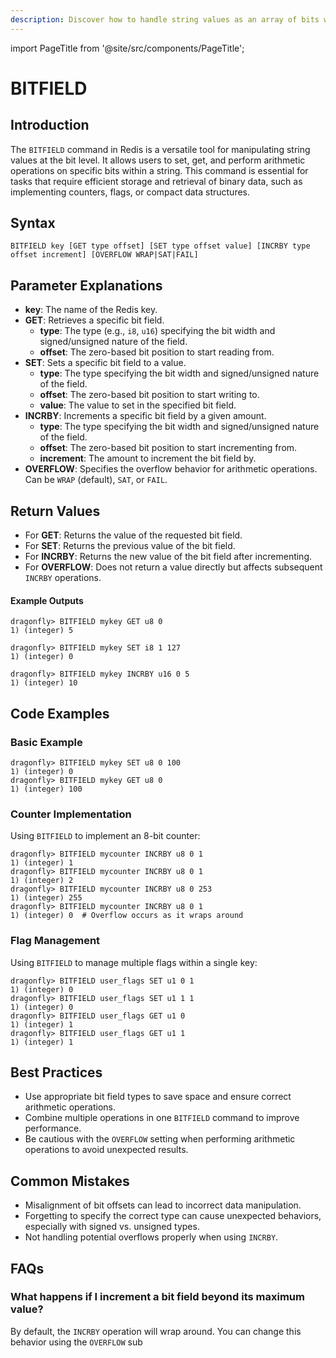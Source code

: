 ```yaml
---
description: Discover how to handle string values as an array of bits with Redis BITFIELD.
---
```


import PageTitle from '@site/src/components/PageTitle';

# BITFIELD

<PageTitle title="Redis BITFIELD Explained (Better Than Official Docs)" />

## Introduction

The `BITFIELD` command in Redis is a versatile tool for manipulating string values at the bit level. It allows users to set, get, and perform arithmetic operations on specific bits within a string. This command is essential for tasks that require efficient storage and retrieval of binary data, such as implementing counters, flags, or compact data structures.

## Syntax

```plaintext
BITFIELD key [GET type offset] [SET type offset value] [INCRBY type offset increment] [OVERFLOW WRAP|SAT|FAIL]
```

## Parameter Explanations

- **key**: The name of the Redis key.
- **GET**: Retrieves a specific bit field.
  - **type**: The type (e.g., `i8`, `u16`) specifying the bit width and signed/unsigned nature of the field.
  - **offset**: The zero-based bit position to start reading from.
- **SET**: Sets a specific bit field to a value.
  - **type**: The type specifying the bit width and signed/unsigned nature of the field.
  - **offset**: The zero-based bit position to start writing to.
  - **value**: The value to set in the specified bit field.
- **INCRBY**: Increments a specific bit field by a given amount.
  - **type**: The type specifying the bit width and signed/unsigned nature of the field.
  - **offset**: The zero-based bit position to start incrementing from.
  - **increment**: The amount to increment the bit field by.
- **OVERFLOW**: Specifies the overflow behavior for arithmetic operations. Can be `WRAP` (default), `SAT`, or `FAIL`.

## Return Values

- For **GET**: Returns the value of the requested bit field.
- For **SET**: Returns the previous value of the bit field.
- For **INCRBY**: Returns the new value of the bit field after incrementing.
- For **OVERFLOW**: Does not return a value directly but affects subsequent `INCRBY` operations.

#### Example Outputs

```cli
dragonfly> BITFIELD mykey GET u8 0
1) (integer) 5
```

```cli
dragonfly> BITFIELD mykey SET i8 1 127
1) (integer) 0
```

```cli
dragonfly> BITFIELD mykey INCRBY u16 0 5
1) (integer) 10
```

## Code Examples

### Basic Example

```cli
dragonfly> BITFIELD mykey SET u8 0 100
1) (integer) 0
dragonfly> BITFIELD mykey GET u8 0
1) (integer) 100
```

### Counter Implementation

Using `BITFIELD` to implement an 8-bit counter:

```cli
dragonfly> BITFIELD mycounter INCRBY u8 0 1
1) (integer) 1
dragonfly> BITFIELD mycounter INCRBY u8 0 1
1) (integer) 2
dragonfly> BITFIELD mycounter INCRBY u8 0 253
1) (integer) 255
dragonfly> BITFIELD mycounter INCRBY u8 0 1
1) (integer) 0  # Overflow occurs as it wraps around
```

### Flag Management

Using `BITFIELD` to manage multiple flags within a single key:

```cli
dragonfly> BITFIELD user_flags SET u1 0 1
1) (integer) 0
dragonfly> BITFIELD user_flags SET u1 1 1
1) (integer) 0
dragonfly> BITFIELD user_flags GET u1 0
1) (integer) 1
dragonfly> BITFIELD user_flags GET u1 1
1) (integer) 1
```

## Best Practices

- Use appropriate bit field types to save space and ensure correct arithmetic operations.
- Combine multiple operations in one `BITFIELD` command to improve performance.
- Be cautious with the `OVERFLOW` setting when performing arithmetic operations to avoid unexpected results.

## Common Mistakes

- Misalignment of bit offsets can lead to incorrect data manipulation.
- Forgetting to specify the correct type can cause unexpected behaviors, especially with signed vs. unsigned types.
- Not handling potential overflows properly when using `INCRBY`.

## FAQs

### What happens if I increment a bit field beyond its maximum value?

By default, the `INCRBY` operation will wrap around. You can change this behavior using the `OVERFLOW` sub
